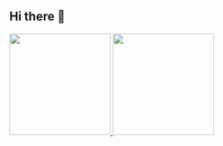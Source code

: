 ## Hi there 👋

<div>
  <a href="https://github.com/ed-wantuil">
    <img height=180em" src="https://github-readme-stats.vercel.app/api?username=ed-wantuil&show_icons=true&theme=dracula&include_all_commits=true&count_private=true"/>
    <img height=180em" src="https://github-readme-stats.vercel.app/api/top-langs/?username=ed-wantuil&layout=compact&langs_count=16&theme=dracula"/>
  </div>

<!--
**ed-wantuil/ed-wantuil** is a ✨ _special_ ✨ repository because its `README.md` (this file) appears on your GitHub profile.

Here are some ideas to get you started:

- 🔭 I’m currently working on ...
- 🌱 I’m currently learning ...
- 👯 I’m looking to collaborate on ...
- 🤔 I’m looking for help with ...
- 💬 Ask me about ...
- 📫 How to reach me: ...
- 😄 Pronouns: ...
- ⚡ Fun fact: ...
-->
